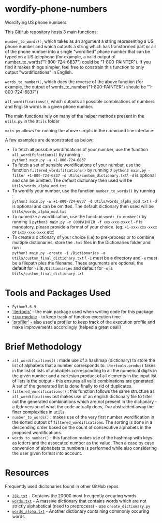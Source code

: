 # wordify-phone-numbers
Wordifying US phone numbers 

This GitHub repository hosts 3 main functions:

`number_to_words()`, which takes as an argument a string representing a US phone number and which outputs a string which has transformed part or all of the phone number into a single "wordified" phone number that can be typed on a US telephone (for example, a valid output of number_to_words("1-800-724-6837") could be "1-800-PAINTER"). If you find it makes things simpler, feel free to constrain this function to only output "wordifications" in English.

`words_to_number()`, which does the reverse of the above function (for example, the output of words_to_number("1-800-PAINTER") should be "1-800-724-6837")

`all_wordifications()`, which outputs all possible combinations of numbers and English words in a given phone number.

The main functions rely on many of the helper methods present in the `utils.py` in the `Utils` folder

`main.py` allows for running the above scripts in the command line interface:

A few examples are demonstrated as below:

* To fetch all possible wordifications of your number, use the function `all_wordififcations()` by running :\
  `python3 main.py -a +1-800-724-6837`
* To fetch a set of sensible wordifications of your number, use the function `filtered_wordififcations()` by running :\ 
  `python3 main.py -filter +1-800-724-6837 -d Utils/custom_dictionary.txt`\ `-d` is optional and can be omitted. The default dictionary then used will be `Utils/words_alpha_mod.txt` 
* To wordify your number, use the function `number_to_words()` by running :\
  `python3 main.py -w +1-800-724-6837 -d Utils/words_alpha_mod.txt` \ `-d` is optional and can be omitted. The default dictionary then used will be `Utils/words_alpha_mod.txt`
* To numerize a wordification, use the function `words_to_number()` by running :\ 
  `python3 main.py -n 800PAINTER -f xxx-xxx-xxxx` \ `-f` is mandatory, please provide a format of your choice. (eg. `+1-xxx-xxx-xxxx` or `1xxx-xxx-xxxx` etc) 
* To create a dictionary of your choice (i.e) to pre-process or to combine multiple dictionaries, store the `.txt` files in the Dictionaries folder and run :\
  `python3 main.py -create -i /Dictionaries -o Utils/custom_final_dictionary.txt` \ `-i` must be a directory and `-o` must be a filepath plus the filename. These arguments are optional, the default for `-i` is `/Dictionaries` and default for `-o` is `Utils/custom_final_dictionary.txt`

# Tools and Packages Used

* `Python3.6.9`
* ['itertools'](https://docs.python.org/3/library/itertools.html) - the main package used when writing code for this package
* [`time` module](https://docs.python.org/3/library/time.html) - to keep track of function execution time
* ['profiler'](https://docs.python.org/3/library/profile.html) - also used a profiler to keep track of the execution profile and make improvements accordingly (helped a great deal!)

# Brief Methodology

* `all_wordifications()` : made use of a hashmap (dictionary) to store the list of alphabets that a number corresponds to. `itertools.product` takes in the list of lists of alphabets              	corresponding to all the numerical digits in the given number and a cartesian product of all elements in the input list of lists is the output - this ensures all valid combinations are generated. A set of the generated list is done finally to rid of duplicates.
* `filtered_wordifications()` : this function follows the same structure as `all_wordifications` but makes use of an english dictionary file to filter out the generated combinations which are not present in the dictionary - a tl;dr version of what the code actually does, I've abstracted away the finer complexities in `utils` 
* `number_to_words()` : makes use of the very first number wordification in the sorted output of `filtered_wordifications`. The sorting is done in a descending order based on the count of consecutive alphabets in the proposed wordifications.
* `words_to_number()` : this function makes use of the hashmap with keys as letters and the assocated number as the value. Then a case by case conversion of alphabets to numbers is performed while also considering the user given format into account. 

# Resources
Frequently used dicitonaries found in other GitHub repos

* [`20k.txt`](https://github.com/first20hours/google-10000-english/blob/master/20k.txt) - Contains the 20000 most freuqently occuring words
* [`words.txt`](https://github.com/dwyl/english-words/blob/master/words.txt) - A massive dictionary that contains words which are not strictly alphabetical (need to preprocess) - use `create_dictionary.py`
* [`words_alpha.txt`](https://github.com/dwyl/english-words/blob/master/words.txt) - Another dictionary containing commonly occuring words 

